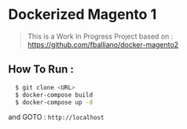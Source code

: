 # Dockerized Magento 1

> This is a Work In Progress Project based on : https://github.com/fballiano/docker-magento2

## How To Run :

```bash
  $ git clone <URL>
  $ docker-compose build
  $ docker-compose up -d
```

and GOTO : `http://localhost`
